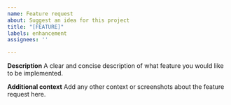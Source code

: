 ```yaml
---
name: Feature request
about: Suggest an idea for this project
title: "[FEATURE]"
labels: enhancement
assignees: ''

---
```


**Description**
A clear and concise description of what feature you would like to be implemented.

**Additional context**
Add any other context or screenshots about the feature request here.
